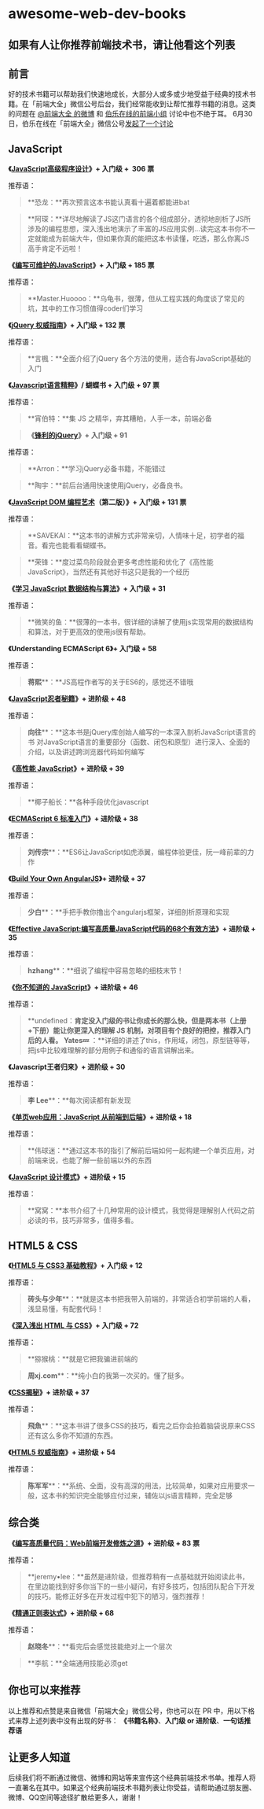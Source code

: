 # awesome-web-dev-books
## 如果有人让你推荐前端技术书，请让他看这个列表

## 前言

好的技术书籍可以帮助我们快速地成长，大部分人或多或少地受益于经典的技术书籍。在「前端大全」微信公号后台，我们经常能收到让帮忙推荐书籍的消息。这类的问题在 [@前端大全 的微博](http://weibo.com/u/5261893910) 和 [伯乐在线的前端小组](http://group.jobbole.com/category/tech/webfront/) 讨论中也不绝于耳。 6月30日，伯乐在线在「前端大全」微信公号[发起了一个讨论](http://mp.weixin.qq.com/s?__biz=MzAxODE2MjM1MA==&mid=2651550986&idx=1&sn=16b1ec6869bb07e3d820a78ec3dffd87#rd) 

## JavaScript

**《[JavaScript高级程序设计](http://www.amazon.cn/mn/detailApp/ref=as_li_qf_sp_asin_tl?_encoding=UTF8&tag=vastwork-23&linkCode=as2&asin=B003V42XZW&camp=536&creative=3200&creativeASIN=B003V42XZW)》+ 入门级 +  306 票** 

推荐语：

> **恐龙：**再次预言这本书能认真看十遍着都能进bat

> **阿琛：**详尽地解读了JS这门语言的各个组成部分，透彻地剖析了JS所涉及的编程思想，深入浅出地演示了丰富的JS应用实例...读完这本书你不一定就能成为前端大牛，但如果你真的能把这本书读懂，吃透，那么你离JS高手肯定不远啦！

**《[编写可维护的JavaScript](http://www.amazon.cn/gp/product/B00BQ7RMW0/ref=as_li_qf_sp_asin_il_tl?ie=UTF8&camp=536&creative=3200&creativeASIN=B00BQ7RMW0&linkCode=as2&tag=vastwork-23)》+ 入门级 + 185 票** 

推荐语：

> **Master.Huoooo：**乌龟书，很薄，但从工程实践的角度谈了常见的坑，其中的工作习惯值得coder们学习

**《[jQuery 权威指南](http://www.amazon.cn/gp/product/B00FDHLWA2/ref=as_li_qf_sp_asin_il_tl?ie=UTF8&camp=536&creative=3200&creativeASIN=B00FDHLWA2&linkCode=as2&tag=vastwork-23)》+ 入门级 + 132 票** 

推荐语：

> **言楓：**全面介绍了jQuery 各个方法的使用，适合有JavaScript基础的入门

 **《[Javascript语言精粹](http://www.amazon.cn/gp/product/B0097CON2S/ref=as_li_qf_sp_asin_il_tl?ie=UTF8&camp=536&creative=3200&creativeASIN=B0097CON2S&linkCode=as2&tag=vastwork-23)》/ 蝴蝶书 + 入门级 + 97 票** 

推荐语：

> **宵伯特：**集 JS 之精华，弃其糟粕，人手一本，前端必备

> **《[锋利的jQuery](http://www.amazon.cn/gp/product/B0089TDFNS/ref=as_li_qf_sp_asin_il_tl?ie=UTF8&camp=536&creative=3200&creativeASIN=B0089TDFNS&linkCode=as2&tag=vastwork-23)》+ 入门级 + 91** 
 
推荐语：

> **Arron：**学习jQuery必备书籍，不能错过 

> **陶宇：**前后台通用快速使用jQuery，必备良书。

 **《[JavaScript DOM 编程艺术](http://www.amazon.cn/gp/product/B004VJM5KE/ref=as_li_qf_sp_asin_il_tl?ie=UTF8&camp=536&creative=3200&creativeASIN=B004VJM5KE&linkCode=as2&tag=vastwork-23)（第二版）》+ 入门级 + 131 票** 
 
推荐语：

> **SAVEKAI：**这本书的讲解方式非常亲切，人情味十足，初学者的福音。看完也能看看蝴蝶书。

> **荣锋：**度过菜鸟阶段就会更多考虑性能和优化了《高性能 JavaScript》，当然还有其他好书这只是我的一个经历

 **《[学习 JavaScript 数据结构与算法](http://www.amazon.cn/gp/product/B016DWSF8M/ref=as_li_qf_sp_asin_il_tl?ie=UTF8&camp=536&creative=3200&creativeASIN=B016DWSF8M&linkCode=as2&tag=vastwork-23)》+ 入门级 + 31** 
 
推荐语：

> **微笑的鱼：**很薄的一本书，很详细的讲解了使用js实现常用的数据结构和算法，对于更高效的使用js很有帮助。

**《Understanding ECMAScript 6》+ 入门级 + 58** 

推荐语：

> **蒋熙****：**JS高程作者写的关于ES6的，感觉还不错哦

**《[JavaScript忍者秘籍](http://www.amazon.cn/gp/product/B016DWSEWO/ref=as_li_qf_sp_asin_il_tl?ie=UTF8&camp=536&creative=3200&creativeASIN=B016DWSEWO&linkCode=as2&tag=vastwork-23)》+ 进阶级 + 48** 
 
推荐语：

> **向往****：**这本书是jQuery库创始人编写的一本深入剖析JavaScript语言的书 对JavaScript语言的重要部分（函数、闭包和原型）进行深入、全面的介绍，以及讲述跨浏览器代码如何编写

 **《[高性能 JavaScript](http://www.amazon.cn/gp/product/B013SGB2AO/ref=as_li_qf_sp_asin_il_tl?ie=UTF8&camp=536&creative=3200&creativeASIN=B013SGB2AO&linkCode=as2&tag=vastwork-23)》+ 进阶级 + 39** 
 
推荐语：

> **椰子船长：**各种手段优化javascript

 **《[ECMAScript 6 标准入门](http://www.amazon.cn/gp/product/B01A18WWAG/ref=as_li_qf_sp_asin_il_tl?ie=UTF8&camp=536&creative=3200&creativeASIN=B01A18WWAG&linkCode=as2&tag=vastwork-23)》+ 进阶级 + 38** 
 
推荐语：

> **刘传宗****：**ES6让JavaScript如虎添翼，编程体验更佳，阮一峰前辈的力作

 **《[Build Your Own AngularJS](http://teropa.info/build-your-own-angular/)》+ 进阶级 + 37** 
 
推荐语：

> **少白****：**手把手教你撸出个angularjs框架，详细剖析原理和实现

 **《[Effective JavaScript:编写高质量JavaScript代码的68个有效方法](http://www.amazon.cn/gp/product/B00GMXI1QY/ref=as_li_qf_sp_asin_il_tl?ie=UTF8&camp=536&creative=3200&creativeASIN=B00GMXI1QY&linkCode=as2&tag=vastwork-23)》+ 进阶级 + 35** 
 
推荐语：

> **hzhang****：**细说了编程中容易忽略的细枝末节！

 **《[你不知道的 JavaScript](http://www.amazon.cn/gp/product/B00W34DZ8K/ref=as_li_qf_sp_asin_il_tl?ie=UTF8&camp=536&creative=3200&creativeASIN=B00W34DZ8K&linkCode=as2&tag=vastwork-23)》+ 进阶级 + 46** 
 
推荐语：

> **undefined：**肯定没入门级的书让你成长的那么快，但是两本书（上册+下册）能让你更深入的理解 JS 机制，对项目有个良好的把控，推荐入门后的人看。 
> **Yates💤**** ：**详细的讲述了this，作用域，闭包，原型链等等，把js中比较难理解的部分用例子和通俗的语言讲解出来。

 **《Javascript王者归来》+ 进阶级 + 30** 
 
推荐语：

> **李 Lee****：**每次阅读都有新发现

 **《[单页web应用：JavaScript 从前端到后端](http://www.amazon.cn/gp/product/B00NN8GJGA/ref=as_li_qf_sp_asin_il_tl?ie=UTF8&camp=536&creative=3200&creativeASIN=B00NN8GJGA&linkCode=as2&tag=vastwork-23)》+ 进阶级 + 18** 
 
推荐语：

> **伟球迷：**通过这本书的指引了解前后端如何一起构建一个单页应用，对前端来说，也能了解一些前端以外的东西

 **《[JavaScript 设计模式](http://www.amazon.cn/gp/product/B00D6MT3LG/ref=as_li_qf_sp_asin_il_tl?ie=UTF8&camp=536&creative=3200&creativeASIN=B00D6MT3LG&linkCode=as2&tag=vastwork-23)》+ 进阶级 + 15** 
 
推荐语：

> **窝窝：**本书介绍了十几种常用的设计模式，我觉得是理解别人代码之前必读的书，技巧非常多，值得多看。

## HTML5 & CSS

**《[HTML5 与 CSS3 基础教程](http://www.amazon.cn/gp/product/B015316ZWC/ref=as_li_qf_sp_asin_il_tl?ie=UTF8&camp=536&creative=3200&creativeASIN=B015316ZWC&linkCode=as2&tag=vastwork-23)》+ 入门级 + 12** 

推荐语：

> **砖头与少年****：**就是这本书把我带入前端的，非常适合初学前端的人看，浅显易懂，有配套代码！

**《[深入浅出 HTML 与 CSS](http://www.amazon.cn/gp/product/B00IT1WM4Y/ref=as_li_qf_sp_asin_il_tl?ie=UTF8&camp=536&creative=3200&creativeASIN=B00IT1WM4Y&linkCode=as2&tag=vastwork-23)》+ 入门级 + 72** 

推荐语：

> **猕猴桃：**就是它把我骗进前端的 

> **周xj.com****：**纯小白的我第一次买的。懂了挺多。

**《[CSS揭秘](http://www.amazon.cn/gp/product/B01ET3FO86/ref=as_li_qf_sp_asin_il_tl?ie=UTF8&camp=536&creative=3200&creativeASIN=B01ET3FO86&linkCode=as2&tag=vastwork-23)》+ 进阶级 + 37** 
 
推荐语：

> **飛魚****：**这本书讲了很多CSS的技巧，看完之后你会拍着脑袋说原来CSS还有这么多你不知道的东西。

**《[HTML5 权威指南](http://www.amazon.cn/gp/product/B00H706BIG/ref=as_li_qf_sp_asin_il_tl?ie=UTF8&camp=536&creative=3200&creativeASIN=B00H706BIG&linkCode=as2&tag=vastwork-23)》+ 进阶级 + 54** 
 
推荐语：

> **陈军军****：**系统、全面，没有高深的用法，比较简单，如果对应用要求一般，这本书的知识完全能够应付过来，辅佐以js语言精粹，完全足够

## 综合类

**《[编写高质量代码：Web前端开发修炼之道](http://www.amazon.cn/gp/product/B003U8XUKQ/ref=as_li_qf_sp_asin_il_tl?ie=UTF8&camp=536&creative=3200&creativeASIN=B003U8XUKQ&linkCode=as2&tag=vastwork-23)》+ 进阶级 + 83 票** 

推荐语：

> **jeremy•lee：**虽然是进阶级，但推荐稍有一点基础就开始阅读此书，在里边能找到好多你当下的一些小疑问，有好多技巧，包括团队配合下开发的技巧。能修正好多在开发过程中犯下的陋习，强烈推荐！

 **《[精通正则表达式](http://www.amazon.cn/gp/product/B008UCHA58/ref=as_li_qf_sp_asin_il_tl?ie=UTF8&camp=536&creative=3200&creativeASIN=B008UCHA58&linkCode=as2&tag=vastwork-23)》+ 进阶级 + 68** 
 
推荐语：

> **赵晓冬****：**看完后会感觉技能绝对上一个层次 

> **李航：**全端通用技能必须get

## 你也可以来推荐

以上推荐和点赞是来自微信「前端大全」微信公号，你也可以在 PR 中，用以下格式来荐上述列表中没有出现的好书： **《书籍名称》**、**入门级 or 进阶级**、**一句话推荐语**  

## 让更多人知道

后续我们将不断通过微信、微博和网站等来宣传这个经典前端技术书单。推荐人将一直署名在其中。如果这个经典前端技术书籍列表让你受益，请帮助通过朋友圈、微博、QQ空间等途径扩散给更多人，谢谢！
